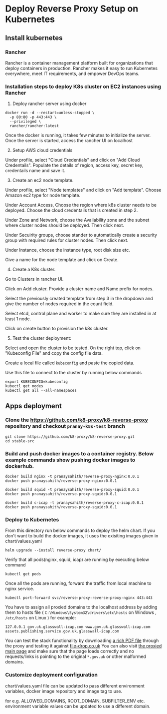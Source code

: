 # Deploy Reverse Proxy Setup on Kubernetes

## Install kubernetes

### Rancher

Rancher is a container management platform built for organizations that deploy containers in production. Rancher makes it easy to run Kubernetes everywhere, meet IT requirements, and empower DevOps teams.

### Installation steps to deploy K8s cluster on EC2 instances using Rancher

1. Deploy rancher server using docker

```
docker run -d --restart=unless-stopped \
  -p 80:80 -p 443:443 \
  --privileged \
  rancher/rancher:latest
```

Once the docker is running, it takes few minutes to initialize the server. Once the server is started, access the rancher UI on localhost

2. Setup AWS cloud credentials

Under profile, select "Cloud Credentials" and click on "Add Cloud Credentails". Populate the details of region, access key, secret key, credentails name and save it.

3. Create an ec2 node template.

Under profile, select "Node templates" and click on "Add template". Choose Amazon ec2 type for node template. 

Under Account Access, Choose the region where k8s cluster needs to be deployed. Choose the cloud credentails that is created in step 2.

Under Zone and Network, choose the Availability zone and the subnet where cluster nodes should be deployed. Then click next.

Under Secuirity groups, choose stander to automatically create a security group with required rules for cluster nodes. Then click next.

Under Instance, choose the instance type, root disk size etc.

Give a name for the node template and click on Create.


4. Create a K8s cluster.

Go to Clusters in rancher UI.

Click on Add cluster. Provide a cluster name and Name prefix for nodes.

Select the previously created template from step 3 in the dropdown and give the number of nodes required in the count field.

Select etcd, control plane and worker to make sure they are installed in at least 1 node.

Click on create button to provision the k8s cluster.


5. Test the cluster deployment:

Select and open the cluster to be tested. On the right top, click on "Kubeconfig File" and copy the config file data.

Create a local file called `kubeconfig` and paste the copied data.

Use this file to connect to the cluster by running below commands

  ```
  export KUBECONFIG=kubeconfig
  kubectl get nodes
  kubectl get all --all-namespaces
  ``` 

## Apps deployment


### Clone the https://github.com/k8-proxy/k8-reverse-proxy repository and checkout `pranay-k8s-test` branch

```
git clone https://github.com/k8-proxy/k8-reverse-proxy.git
cd stable-src
```

### Build and push docker images to a container registry. Below example commands show pushing docker images to dockerhub.

```
docker build nginx -t pranaysahith/reverse-proxy-nginx:0.0.1
docker push pranaysahith/reverse-proxy-nginx:0.0.1

docker build squid -t pranaysahith/reverse-proxy-squid:0.0.1
docker push pranaysahith/reverse-proxy-squid:0.0.1

docker build c-icap -t pranaysahith/reverse-proxy-c-icap:0.0.1
docker push pranaysahith/reverse-proxy-squid:0.0.1
```

### Deploy to Kubernetes
From this directory run below commands to deploy the helm chart. If you don't want to build the docker images, it uses the exisiting images given in chart/values.yaml

```
helm upgrade --install reverse-proxy chart/
```

Verify that all pods(nginx, squid, icap) are running by executing below command
```
kubectl get pods
```

Once all the pods are running, forward the traffic from local machine to nginx service.
```
kubectl port-forward svc/reverse-proxy-reverse-proxy-nginx 443:443
```

You have to assign all proxied domains to the localhost address by adding them to hosts file ( `C:\Windows\System32\drivers\etc\hosts` on Windows , `/etc/hosts` on Linux )
  for example: 

```
127.0.0.1 gov.uk.glasswall-icap.com www.gov.uk.glasswall-icap.com assets.publishing.service.gov.uk.glasswall-icap.com
```

You can test the stack functionality by downloading [a rich PDF file](https://assets.publishing.service.gov.uk.glasswall-icap.com/government/uploads/system/uploads/attachment_data/file/901225/uk-internal-market-white-paper.pdf) through the proxy and testing it against [file-drop.co.uk](https://file-drop.co.uk)
You can also visit [the proxied main page](https://www.gov.uk.glasswall-icap.com/) and make sure that the page loads correctly and no requests/links is pointing to the original `*.gov.uk` or other malformed domains.

### Customize deployment configuration
chart/values.yaml file can be updated to pass different environment variables, docker image repository and image tag to use.

for e.g. ALLOWED_DOMAINS, ROOT_DOMAIN, SUBFILTER_ENV etc. environment variable values can be updated to use a different domain.
